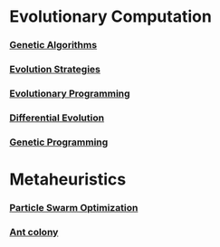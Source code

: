 # Evolutionary Computation
### [Genetic Algorithms](https://github.com/saracarolina12/IA_School/blob/master/Semestres/Optimizaci%C3%B3n%20y%20Metaheur%C3%ADsticas%20II/Code/Cheat%20Sheets/GeneticAlgorithms.md)
### [Evolution Strategies](https://github.com/saracarolina12/IA_School/blob/master/Semestres/Optimizaci%C3%B3n%20y%20Metaheur%C3%ADsticas%20II/Code/Cheat%20Sheets/EvolutionStrategies.md)
### [Evolutionary Programming](https://github.com/saracarolina12/IA_School/blob/master/Semestres/Optimizaci%C3%B3n%20y%20Metaheur%C3%ADsticas%20II/Code/Cheat%20Sheets/EvolutionaryProgramming.md)
### [Differential Evolution](https://github.com/saracarolina12/IA_School/blob/master/Semestres/Optimizaci%C3%B3n%20y%20Metaheur%C3%ADsticas%20II/Code/Cheat%20Sheets/DifferentialEvolution.md)
### [Genetic Programming](https://github.com/saracarolina12/IA_School/blob/master/Semestres/Optimizaci%C3%B3n%20y%20Metaheur%C3%ADsticas%20II/Code/Cheat%20Sheets/GeneticProgramming.md)

# Metaheuristics
### [Particle Swarm Optimization](https://github.com/saracarolina12/IA_School/blob/master/Semestres/Optimizaci%C3%B3n%20y%20Metaheur%C3%ADsticas%20II/Code/Cheat%20Sheets/ParticleSwarmOptimization)
### [Ant colony](https://github.com/saracarolina12/IA_School/blob/master/Semestres/Optimizaci%C3%B3n%20y%20Metaheur%C3%ADsticas%20II/Code/Cheat%20Sheets/AntColony.md)